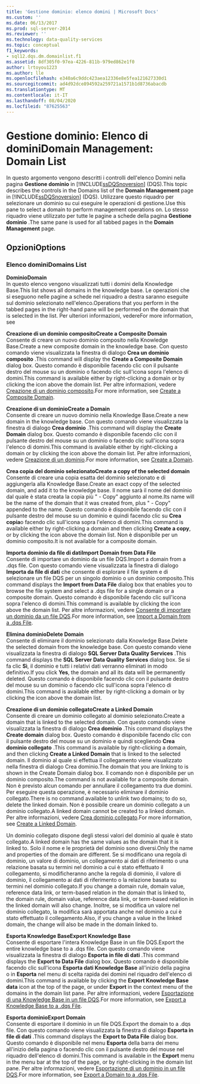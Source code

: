 ```yaml
---
title: 'Gestione dominio: elenco domini | Microsoft Docs'
ms.custom: ''
ms.date: 06/13/2017
ms.prod: sql-server-2014
ms.reviewer: ''
ms.technology: data-quality-services
ms.topic: conceptual
f1_keywords:
- sql12.dqs.dm.domainlist.f1
ms.assetid: 8df305f0-97ea-4226-811b-979ed862e1f0
author: lrtoyou1223
ms.author: lle
ms.openlocfilehash: e340a6c9ddc423aea12336e8e5fea121627330d1
ms.sourcegitcommit: ad4d92dce894592a259721a1571b1d8736abacdb
ms.translationtype: MT
ms.contentlocale: it-IT
ms.lasthandoff: 08/04/2020
ms.locfileid: "87625563"
---
```

# <a name="domain-management-domain-list"></a><span data-ttu-id="3114f-102">Gestione dominio: Elenco di domini</span><span class="sxs-lookup"><span data-stu-id="3114f-102">Domain Management: Domain List</span></span>
  <span data-ttu-id="3114f-103">In questo argomento vengono descritti i controlli dell'elenco Domini nella pagina **Gestione dominio** in [!INCLUDE[ssDQSnoversion](../includes/ssdqsnoversion-md.md)] (DQS).</span><span class="sxs-lookup"><span data-stu-id="3114f-103">This topic describes the controls in the Domains list of the **Domain Management** page in [!INCLUDE[ssDQSnoversion](../includes/ssdqsnoversion-md.md)] (DQS).</span></span> <span data-ttu-id="3114f-104">Utilizzare questo riquadro per selezionare un dominio su cui eseguire le operazioni di gestione.</span><span class="sxs-lookup"><span data-stu-id="3114f-104">Use this pane to select a domain to perform management operations on.</span></span> <span data-ttu-id="3114f-105">Lo stesso riquadro viene utilizzato per tutte le pagine a schede della pagina **Gestione dominio** .</span><span class="sxs-lookup"><span data-stu-id="3114f-105">The same pane is used for all tabbed pages in the **Domain Management** page.</span></span>  
  
## <a name="options"></a><span data-ttu-id="3114f-106">Opzioni</span><span class="sxs-lookup"><span data-stu-id="3114f-106">Options</span></span>  
  
### <a name="domains-list"></a><span data-ttu-id="3114f-107">Elenco domini</span><span class="sxs-lookup"><span data-stu-id="3114f-107">Domains List</span></span>  
 <span data-ttu-id="3114f-108">**Dominio**</span><span class="sxs-lookup"><span data-stu-id="3114f-108">**Domain**</span></span>  
 <span data-ttu-id="3114f-109">In questo elenco vengono visualizzati tutti i domini della Knowledge Base.</span><span class="sxs-lookup"><span data-stu-id="3114f-109">This list shows all domains in the knowledge base.</span></span> <span data-ttu-id="3114f-110">Le operazioni che si eseguono nelle pagine a schede nel riquadro a destra saranno eseguite sul dominio selezionato nell'elenco.</span><span class="sxs-lookup"><span data-stu-id="3114f-110">Operations that you perform in the tabbed pages in the right-hand pane will be performed on the domain that is selected in the list.</span></span> <span data-ttu-id="3114f-111">Per ulteriori informazioni, vedere</span><span class="sxs-lookup"><span data-stu-id="3114f-111">For more information, see</span></span>  
  
 <span data-ttu-id="3114f-112">**Creazione di un dominio composito**</span><span class="sxs-lookup"><span data-stu-id="3114f-112">**Create a Composite Domain**</span></span>  
 <span data-ttu-id="3114f-113">Consente di creare un nuovo dominio composito nella Knowledge Base.</span><span class="sxs-lookup"><span data-stu-id="3114f-113">Create a new composite domain in the knowledge base.</span></span> <span data-ttu-id="3114f-114">Con questo comando viene visualizzata la finestra di dialogo **Crea un dominio composito** .</span><span class="sxs-lookup"><span data-stu-id="3114f-114">This command will display the **Create a Composite Domain** dialog box.</span></span> <span data-ttu-id="3114f-115">Questo comando è disponibile facendo clic con il pulsante destro del mouse su un dominio o facendo clic sull'icona sopra l'elenco di domini.</span><span class="sxs-lookup"><span data-stu-id="3114f-115">This command is available either by right-clicking a domain or by clicking the icon above the domain list.</span></span> <span data-ttu-id="3114f-116">Per altre informazioni, vedere [Creazione di un dominio composito](../../2014/data-quality-services/create-a-composite-domain.md).</span><span class="sxs-lookup"><span data-stu-id="3114f-116">For more information, see [Create a Composite Domain](../../2014/data-quality-services/create-a-composite-domain.md).</span></span>  
  
 <span data-ttu-id="3114f-117">**Creazione di un dominio**</span><span class="sxs-lookup"><span data-stu-id="3114f-117">**Create a Domain**</span></span>  
 <span data-ttu-id="3114f-118">Consente di creare un nuovo dominio nella Knowledge Base.</span><span class="sxs-lookup"><span data-stu-id="3114f-118">Create a new domain in the knowledge base.</span></span> <span data-ttu-id="3114f-119">Con questo comando viene visualizzata la finestra di dialogo **Crea dominio** .</span><span class="sxs-lookup"><span data-stu-id="3114f-119">This command will display the **Create Domain** dialog box.</span></span> <span data-ttu-id="3114f-120">Questo comando è disponibile facendo clic con il pulsante destro del mouse su un dominio o facendo clic sull'icona sopra l'elenco di domini.</span><span class="sxs-lookup"><span data-stu-id="3114f-120">This command is available either by right-clicking a domain or by clicking the icon above the domain list.</span></span> <span data-ttu-id="3114f-121">Per altre informazioni, vedere [Creazione di un dominio](../../2014/data-quality-services/create-a-domain.md).</span><span class="sxs-lookup"><span data-stu-id="3114f-121">For more information, see [Create a Domain](../../2014/data-quality-services/create-a-domain.md).</span></span>  
  
 <span data-ttu-id="3114f-122">**Crea copia del dominio selezionato**</span><span class="sxs-lookup"><span data-stu-id="3114f-122">**Create a copy of the selected domain**</span></span>  
 <span data-ttu-id="3114f-123">Consente di creare una copia esatta del dominio selezionato e di aggiungerla alla Knowledge Base.</span><span class="sxs-lookup"><span data-stu-id="3114f-123">Create an exact copy of the selected domain, and add it to the knowledge base.</span></span> <span data-ttu-id="3114f-124">Il nome sarà il nome del dominio dal quale è stata creata la copia più " - Copy" aggiunto al nome.</span><span class="sxs-lookup"><span data-stu-id="3114f-124">Its name will be the name of the domain that it was created from, plus " - Copy" appended to the name.</span></span> <span data-ttu-id="3114f-125">Questo comando è disponibile facendo clic con il pulsante destro del mouse su un dominio e quindi facendo clic su **Crea copia**o facendo clic sull'icona sopra l'elenco di domini.</span><span class="sxs-lookup"><span data-stu-id="3114f-125">This command is available either by right-clicking a domain and then clicking **Create a copy**, or by clicking the icon above the domain list.</span></span> <span data-ttu-id="3114f-126">Non è disponibile per un dominio composito.</span><span class="sxs-lookup"><span data-stu-id="3114f-126">It is not available for a composite domain.</span></span>  
  
 <span data-ttu-id="3114f-127">**Importa dominio da file di dati**</span><span class="sxs-lookup"><span data-stu-id="3114f-127">**Import Domain from Data File**</span></span>  
 <span data-ttu-id="3114f-128">Consente di importare un dominio da un file DQS.</span><span class="sxs-lookup"><span data-stu-id="3114f-128">Import a domain from a .dqs file.</span></span> <span data-ttu-id="3114f-129">Con questo comando viene visualizzata la finestra di dialogo **Importa da file di dati** che consente di esplorare il file system e di selezionare un file DQS per un singolo dominio o un dominio composito.</span><span class="sxs-lookup"><span data-stu-id="3114f-129">This command displays the **Import from Data File** dialog box that enables you to browse the file system and select a .dqs file for a single domain or a composite domain.</span></span> <span data-ttu-id="3114f-130">Questo comando è disponibile facendo clic sull'icona sopra l'elenco di domini.</span><span class="sxs-lookup"><span data-stu-id="3114f-130">This command is available by clicking the icon above the domain list.</span></span> <span data-ttu-id="3114f-131">Per altre informazioni, vedere [Consente di importare un dominio da un file DQS](../../2014/data-quality-services/import-a-domain-from-a-dqs-file.md).</span><span class="sxs-lookup"><span data-stu-id="3114f-131">For more information, see [Import a Domain from a .dqs File](../../2014/data-quality-services/import-a-domain-from-a-dqs-file.md).</span></span>  
  
 <span data-ttu-id="3114f-132">**Elimina dominio**</span><span class="sxs-lookup"><span data-stu-id="3114f-132">**Delete Domain**</span></span>  
 <span data-ttu-id="3114f-133">Consente di eliminare il dominio selezionato dalla Knowledge Base.</span><span class="sxs-lookup"><span data-stu-id="3114f-133">Delete the selected domain from the knowledge base.</span></span> <span data-ttu-id="3114f-134">Con questo comando viene visualizzata la finestra di dialogo **SQL Server Data Quality Services** .</span><span class="sxs-lookup"><span data-stu-id="3114f-134">This command displays the **SQL Server Data Quality Services** dialog box.</span></span> <span data-ttu-id="3114f-135">Se si fa clic **Sì**, il dominio e tutti i relativi dati verranno eliminati in modo definitivo.</span><span class="sxs-lookup"><span data-stu-id="3114f-135">If you click **Yes**, the domain and all its data will be permanently deleted.</span></span> <span data-ttu-id="3114f-136">Questo comando è disponibile facendo clic con il pulsante destro del mouse su un dominio o facendo clic sull'icona sopra l'elenco di domini.</span><span class="sxs-lookup"><span data-stu-id="3114f-136">This command is available either by right-clicking a domain or by clicking the icon above the domain list.</span></span>  
  
 <span data-ttu-id="3114f-137">**Creazione di un dominio collegato**</span><span class="sxs-lookup"><span data-stu-id="3114f-137">**Create a Linked Domain**</span></span>  
 <span data-ttu-id="3114f-138">Consente di creare un dominio collegato al dominio selezionato.</span><span class="sxs-lookup"><span data-stu-id="3114f-138">Create a domain that is linked to the selected domain.</span></span> <span data-ttu-id="3114f-139">Con questo comando viene visualizzata la finestra di dialogo **Crea dominio** .</span><span class="sxs-lookup"><span data-stu-id="3114f-139">This command displays the **Create domain** dialog box.</span></span> <span data-ttu-id="3114f-140">Questo comando è disponibile facendo clic con il pulsante destro del mouse su un dominio e quindi scegliendo **Crea dominio collegato** .</span><span class="sxs-lookup"><span data-stu-id="3114f-140">This command is available by right-clicking a domain, and then clicking **Create a Linked Domain** that is linked to the selected domain.</span></span> <span data-ttu-id="3114f-141">Il dominio al quale si effettua il collegamento viene visualizzato nella finestra di dialogo Crea dominio.</span><span class="sxs-lookup"><span data-stu-id="3114f-141">The domain that you are linking to is shown in the Create Domain dialog box.</span></span> <span data-ttu-id="3114f-142">Il comando non è disponibile per un dominio composito.</span><span class="sxs-lookup"><span data-stu-id="3114f-142">The command is not available for a composite domain.</span></span> <span data-ttu-id="3114f-143">Non è previsto alcun comando per annullare il collegamento tra due domini. Per eseguire questa operazione, è necessario eliminare il dominio collegato.</span><span class="sxs-lookup"><span data-stu-id="3114f-143">There is no command available to unlink two domains; to do so, delete the linked domain.</span></span> <span data-ttu-id="3114f-144">Non è possibile creare un dominio collegato a un dominio collegato.</span><span class="sxs-lookup"><span data-stu-id="3114f-144">A linked domain cannot be created to a linked domain.</span></span> <span data-ttu-id="3114f-145">Per altre informazioni, vedere [Crea dominio collegato](../../2014/data-quality-services/create-a-linked-domain.md).</span><span class="sxs-lookup"><span data-stu-id="3114f-145">For more information, see [Create a Linked Domain](../../2014/data-quality-services/create-a-linked-domain.md).</span></span>  
  
 <span data-ttu-id="3114f-146">Un dominio collegato dispone degli stessi valori del dominio al quale è stato collegato.</span><span class="sxs-lookup"><span data-stu-id="3114f-146">A linked domain has the same values as the domain that it is linked to.</span></span> <span data-ttu-id="3114f-147">Solo il nome e le proprietà del dominio sono diversi.</span><span class="sxs-lookup"><span data-stu-id="3114f-147">Only the name and properties of the domain are different.</span></span> <span data-ttu-id="3114f-148">Se si modificano una regola di dominio, un valore di dominio, un collegamento ai dati di riferimento o una relazione basata su termini nel dominio a cui è stato effettuato il collegamento, si modificheranno anche la regola di dominio, il valore di dominio, il collegamento ai dati di riferimento o la relazione basata su termini nel dominio collegato.</span><span class="sxs-lookup"><span data-stu-id="3114f-148">If you change a domain rule, domain value, reference data link, or term-based relation in the domain that is linked to, the domain rule, domain value, reference data link, or term-based relation in the linked domain will also change.</span></span> <span data-ttu-id="3114f-149">Inoltre, se si modifica un valore nel dominio collegato, la modifica sarà apportata anche nel dominio a cui è stato effettuato il collegamento.</span><span class="sxs-lookup"><span data-stu-id="3114f-149">Also, if you change a value in the linked domain, the change will also be made in the domain linked to.</span></span>  
  
 <span data-ttu-id="3114f-150">**Esporta Knowledge Base**</span><span class="sxs-lookup"><span data-stu-id="3114f-150">**Export Knowledge Base**</span></span>  
 <span data-ttu-id="3114f-151">Consente di esportare l'intera Knowledge Base in un file DQS.</span><span class="sxs-lookup"><span data-stu-id="3114f-151">Export the entire knowledge base to a .dqs file.</span></span> <span data-ttu-id="3114f-152">Con questo comando viene visualizzata la finestra di dialogo **Esporta in file di dati** .</span><span class="sxs-lookup"><span data-stu-id="3114f-152">This command displays the **Export to Data File** dialog box.</span></span> <span data-ttu-id="3114f-153">Questo comando è disponibile facendo clic sull'icona **Esporta dati Knowledge Base** all'inizio della pagina o in **Esporta** nel menu di scelta rapida dei domini nel riquadro dell'elenco di domini.</span><span class="sxs-lookup"><span data-stu-id="3114f-153">This command is available by clicking the **Export Knowledge Base data** icon at the top of the page, or under **Export** in the context menu of the domains in the domain list pane.</span></span> <span data-ttu-id="3114f-154">Per altre informazioni, vedere [Esportazione di una Knowledge Base in un file DQS](../../2014/data-quality-services/export-a-knowledge-base-to-a-dqs-file.md).</span><span class="sxs-lookup"><span data-stu-id="3114f-154">For more information, see [Export a Knowledge Base to a .dqs File](../../2014/data-quality-services/export-a-knowledge-base-to-a-dqs-file.md).</span></span>  
  
 <span data-ttu-id="3114f-155">**Esporta dominio**</span><span class="sxs-lookup"><span data-stu-id="3114f-155">**Export Domain**</span></span>  
 <span data-ttu-id="3114f-156">Consente di esportare il dominio in un file DQS.</span><span class="sxs-lookup"><span data-stu-id="3114f-156">Export the domain to a .dqs file.</span></span> <span data-ttu-id="3114f-157">Con questo comando viene visualizzata la finestra di dialogo **Esporta in file di dati** .</span><span class="sxs-lookup"><span data-stu-id="3114f-157">This command displays the **Export to Data File** dialog box.</span></span> <span data-ttu-id="3114f-158">Questo comando è disponibile nel menu **Esporta** della barra dei menu all'inizio della pagina o facendo clic con il pulsante destro del mouse nel riquadro dell'elenco di domini.</span><span class="sxs-lookup"><span data-stu-id="3114f-158">This command is available in the **Export** menu in the menu bar at the top of the page, or by right-clicking in the domain list pane.</span></span> <span data-ttu-id="3114f-159">Per altre informazioni, vedere [Esportazione di un dominio in un file DQS](../../2014/data-quality-services/export-a-domain-to-a-dqs-file.md).</span><span class="sxs-lookup"><span data-stu-id="3114f-159">For more information, see [Export a Domain to a .dqs File](../../2014/data-quality-services/export-a-domain-to-a-dqs-file.md).</span></span>  
  
  
